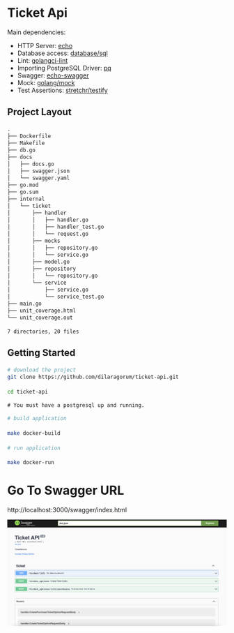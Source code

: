 # Ticket Api

Main dependencies:

- HTTP Server: [echo](https://echo.labstack.com/)
- Database access: [database/sql](https://pkg.go.dev/database/sql)
- Lint: [golangci-lint](https://github.com/golangci/golangci-lint)
- Importing PostgreSQL Driver: [pq](github.com/lib/pq)
- Swagger: [echo-swagger](https://github.com/swaggo/echo-swagger)
- Mock: [golang/mock](https://github.com/golang/mock)
- Test Assertions: [stretchr/testify](https://github.com/stretchr/testify)


## Project Layout

```
.
├── Dockerfile
├── Makefile
├── db.go
├── docs
│   ├── docs.go
│   ├── swagger.json
│   └── swagger.yaml
├── go.mod
├── go.sum
├── internal
│   └── ticket
│       ├── handler
│       │   ├── handler.go
│       │   ├── handler_test.go
│       │   └── request.go
│       ├── mocks
│       │   ├── repository.go
│       │   └── service.go
│       ├── model.go
│       ├── repository
│       │   └── repository.go
│       └── service
│           ├── service.go
│           └── service_test.go
├── main.go
├── unit_coverage.html
└── unit_coverage.out

7 directories, 20 files
```

## Getting Started

```sh
# download the project
git clone https://github.com/dilaragorum/ticket-api.git

cd ticket-api
```

```
# You must have a postgresql up and running.

```


```sh
# build application

make docker-build

# run application

make docker-run
```

# Go To Swagger URL
http://localhost:3000/swagger/index.html

![Swagger](.github/images/swagger.png)

